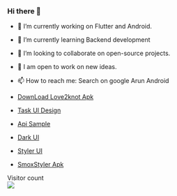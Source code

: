 ### Hi there 👋

- 🔭  I’m currently working on Flutter and Android.

- 🌱  I’m currently learning Backend development

- 👯  I’m looking to collaborate on open-source projects.

- 💫  I am open to work on new ideas.

- 📫  How to reach me: Search on google Arun Android

- [DownLoad Love2knot Apk](https://docs.google.com/uc?export=download&id=1rLjGyGIFWxNLvL-mWHoHIpGXVS_VRClh)
- [Task UI Design](https://xd.adobe.com/view/1279de18-d67b-4745-8747-ec22419a1804-472a/screen/c2defe93-8d6a-4eeb-89c3-cf8b6cfa3359/specs/)
- [Api Sample](https://docs.google.com/uc?export=download&id=1gyCJUMHfGsAeVePL6NM9jxwRaCa7RxPH)
- [Dark UI](https://xd.adobe.com/view/edadf545-fa86-4245-869a-b6fd5aeb5291-b8fe/)
- [Styler UI](https://xd.adobe.com/view/9b601217-6788-47ee-9727-22b9125134cd-ce33/screen/c870a779-93c8-475a-b3fa-559602fd8e78/)
- [SmoxStyler Apk](https://www.filemail.com/d/ziriltgdajvxvfx)



<p > 
  Visitor count<br>
  <img src="https://profile-counter.glitch.me/arundidauli/count.svg" />
 
</p>
